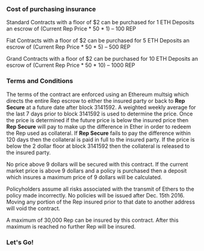 ### Cost of purchasing insurance

Standard Contracts with a floor of $2 can be purchased for 1 ETH
     Deposits an escrow of (Current Rep Price \* 50 \* 1) – 100 REP

Fiat Contracts with a floor of $2 can be purchased for 5 ETH
     Deposits an escrow of (Current Rep Price \* 50 \* 5) – 500 REP

Grand Contracts with a floor of $2 can be purchased for 10 ETH
     Deposits an escrow of (Current Rep Price \* 50 \* 10) – 1000 REP


### Terms and Conditions

The terms of the contract are enforced using an Ethereum multsig which directs the entire Rep escrow to either the insured party or back to **Rep Secure** at a future date after block 3141592. A weighted weekly average for the last 7 days prior to block 3141592 is used to determine the price. Once the price is determined if the future price is below the insured price then **Rep Secure** will pay to make up the difference in Ether in order to redeem the Rep used as collateral. If **Rep Secure** fails to pay the difference within 120 days then the collateral is paid in full to the insured party.  If the price is below the 2 dollar floor at block 3141592 then the collateral is released to the insured party.

No price above 9 dollars will be secured with this contract.  If the current market price is above 9 dollars and a policy is purchased then a deposit which insures a maximum price of 9 dollars will be calculated.

Policyholders assume all risks associated with the transmit of Ethers to the policy made incorrectly.  No policies will be issued after Dec. 15th 2016.  Moving any portion of the Rep insured prior to that date to another address will void the contract.

A maximum of 30,000 Rep can be insured by this contract.  After this maximum is reached no further Rep will be insured.

### Let's Go!
